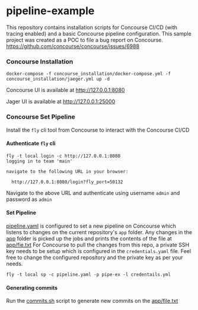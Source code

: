 # pipeline-example
This repository contains installation scripts for Concourse CI/CD (with tracing enabled) and a basic Concourse pipeline configuration.
This sample project was created as a POC to file a bug report on Concourse.
https://github.com/concourse/concourse/issues/6988

### Concourse Installation
```
docker-compose -f concourse_installation/docker-compose.yml -f concourse_installation/jaeger.yml up -d
```
Concourse UI is available at http://127.0.0.1:8080

Jager UI is available at http://127.0.0.1:25000

### Concourse Set Pipeline
Install the `fly` cli tool from Concourse to interact with the Concourse CI/CD

#### Authenticate `fly` cli
```
fly -t local login -c http://127.0.0.1:8080
logging in to team 'main'

navigate to the following URL in your browser:

  http://127.0.0.1:8080/login?fly_port=50132
```
Navigate to the above URL and authenticate using username `admin` and password as `admin`

#### Set Pipeline
[pipeline.yaml](pipeline.yaml) is configured to set a new pipeline on Concourse which listens to changes on the current repository's `app` folder.
Any changes in the [app](app) folder is picked up the jobs and prints the contents of the file at [app/fie.txt](app/file.txt)
For Concourse to pull the changes from this repo, a private SSH key needs to be setup which is configured in the `credentials.yaml` file.
Feel free to change the configured repository and the private key as per your needs.
```
fly -t local sp -c pipeline.yaml -p pipe-ex -l credentails.yml
```

#### Generating commits
Run the [commits.sh](commits.sh) script to generate new commits on the [app/file.txt](app/file.txt)
